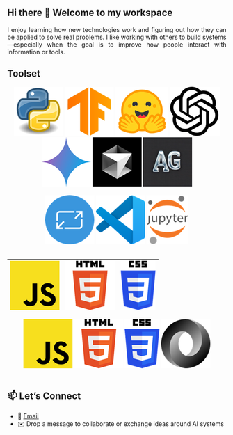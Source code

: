 ## Hi there 👋 Welcome to my workspace
<div align="justify">
I enjoy learning how new technologies work and figuring out how they can be applied to solve real problems. I like working with others to build systems—especially when the goal is to improve how people interact with information or tools.
</div>

## Toolset

<div align="center"> 
<a href="https://www.python.org/" target="_blank"><img src="1.png" alt="Python"></a>
<a href="https://www.tensorflow.org/" target="_blank"><img src="2.png" alt="TF"></a>
<a href="https://huggingface.co/" target="_blank"><img src="3.png" alt="HF"></a>
<a href="https://openai.com/" target="_blank"><img src="4.png" alt="OpenAI"></a>
<a href="https://gemini.google.com/app" target="_blank"><img src="5.png" alt="Gemini"></a>
<a href="https://cursor.com/" target="_blank"><img src="6.png" alt="Cursor AI"></a>
<a href="https://microsoft.github.io/autogen/stable/" target="_blank"><img src="7.png" alt="AutoGen"></a>
</div>
<br> 

<div align="center"> 
<a href="https://adaptivecards.microsoft.com/" target="_blank"><img src="8.png" alt="Adaptive Cards"></a>
<a href="https://code.visualstudio.com/docs" target="_blank"><img src="9.png" alt="VSCode"></a>
<a href="https://docs.jupyter.org/en/latest/" target="_blank"><img src="10.png" alt="Jupyter"></a>
</div>
<br> 

| ![Image 1](11.png) | ![Image 2](12.png) | ![Image 3](13.png) |
|------------------------|------------------------|------------------------|

<div align="center"> 
<a href="https://developer.mozilla.org/en-US/docs/Web/JavaScript" target="_blank"><img src="11.png" alt="JS"></a>
<a href="https://developer.mozilla.org/en-US/docs/Web/HTML" target="_blank"><img src="12.png" alt="HTML"></a>
<a href="https://developer.mozilla.org/en-US/docs/Web/CSS" target="_blank"><img src="13.png" alt="CSS"></a>
<a href="https://www.json.org/json-en.html" target="_blank"><img src="14.png" alt="JSON"></a>
</div>
<br> 
  

## 📫 Let’s Connect
- 💼 [Email](shwatgal@gmail.com)
- ✉️ Drop a message to collaborate or exchange ideas around AI systems

<!--
**shtgl/shtgl** is a ✨ _special_ ✨ repository because its `README.md` (this file) appears on your GitHub profile.

Here are some ideas to get you started:

- 🔭 I’m currently working on ...
- 🌱 I’m currently learning ...
- 👯 I’m looking to collaborate on ...
- 🤔 I’m looking for help with ...
- 💬 Ask me about ...
- 📫 How to reach me: ...
- 😄 Pronouns: ...
- ⚡ Fun fact: ...
-->
